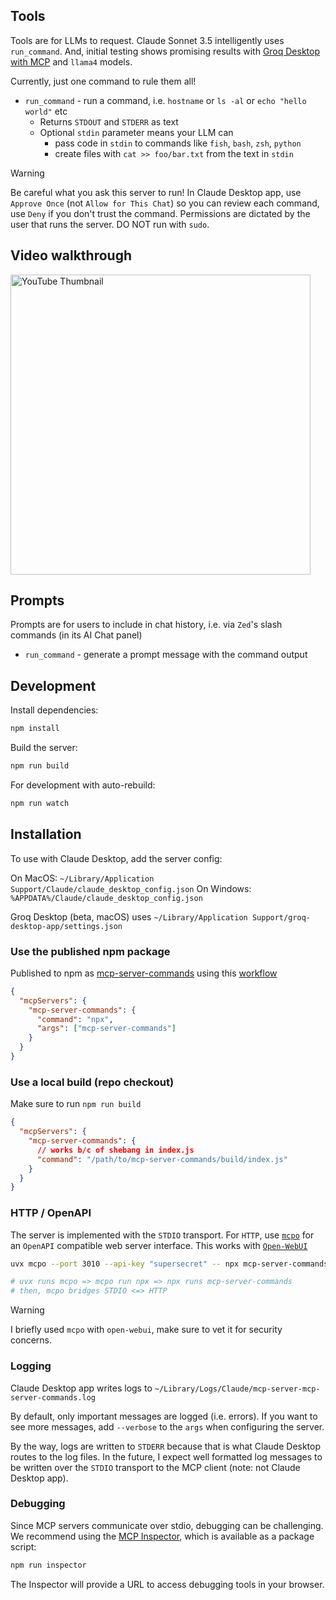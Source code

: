 ## Tools

Tools are for LLMs to request. Claude Sonnet 3.5 intelligently uses `run_command`. And, initial testing shows promising results with [Groq Desktop with MCP](https://github.com/groq/groq-desktop-beta) and `llama4` models.

Currently, just one command to rule them all!

- `run_command` - run a command, i.e. `hostname` or `ls -al` or `echo "hello world"` etc
  - Returns `STDOUT` and `STDERR` as text
  - Optional `stdin` parameter means your LLM can
    - pass code in `stdin` to commands like `fish`, `bash`, `zsh`, `python`
    - create files with `cat >> foo/bar.txt` from the text in `stdin`

> [!WARNING]
> Be careful what you ask this server to run!
> In Claude Desktop app, use `Approve Once` (not `Allow for This Chat`) so you can review each command, use `Deny` if you don't trust the command.
> Permissions are dictated by the user that runs the server.
> DO NOT run with `sudo`.

## Video walkthrough

<a href="https://youtu.be/0-VPu1Pc18w"><img src="https://img.youtube.com/vi/0-VPu1Pc18w/maxresdefault.jpg" width="480" alt="YouTube Thumbnail"></a>

## Prompts

Prompts are for users to include in chat history, i.e. via `Zed`'s slash commands (in its AI Chat panel)

- `run_command` - generate a prompt message with the command output

## Development

Install dependencies:
```bash
npm install
```

Build the server:
```bash
npm run build
```

For development with auto-rebuild:
```bash
npm run watch
```

## Installation

To use with Claude Desktop, add the server config:

On MacOS: `~/Library/Application Support/Claude/claude_desktop_config.json`
On Windows: `%APPDATA%/Claude/claude_desktop_config.json`

Groq Desktop (beta, macOS) uses `~/Library/Application Support/groq-desktop-app/settings.json`

### Use the published npm package

Published to npm as [mcp-server-commands](https://www.npmjs.com/package/mcp-server-commands) using this [workflow](https://github.com/g0t4/mcp-server-commands/actions)

```json
{
  "mcpServers": {
    "mcp-server-commands": {
      "command": "npx",
      "args": ["mcp-server-commands"]
    }
  }
}
```

### Use a local build (repo checkout)

Make sure to run `npm run build`

```json
{
  "mcpServers": {
    "mcp-server-commands": {
      // works b/c of shebang in index.js
      "command": "/path/to/mcp-server-commands/build/index.js"
    }
  }
}
```

### HTTP / OpenAPI

The server is implemented with the `STDIO` transport.
For `HTTP`, use [`mcpo`](https://github.com/open-webui/mcpo) for an `OpenAPI` compatible web server interface.
This works with [`Open-WebUI`](https://github.com/open-webui/open-webui)

```bash
uvx mcpo --port 3010 --api-key "supersecret" -- npx mcp-server-commands

# uvx runs mcpo => mcpo run npx => npx runs mcp-server-commands
# then, mcpo bridges STDIO <=> HTTP
```

> [!WARNING]
> I briefly used `mcpo` with `open-webui`, make sure to vet it for security concerns.

### Logging

Claude Desktop app writes logs to `~/Library/Logs/Claude/mcp-server-mcp-server-commands.log`

By default, only important messages are logged (i.e. errors).
If you want to see more messages, add `--verbose` to the `args` when configuring the server.

By the way, logs are written to `STDERR` because that is what Claude Desktop routes to the log files.
In the future, I expect well formatted log messages to be written over the `STDIO` transport to the MCP client (note: not Claude Desktop app).

### Debugging

Since MCP servers communicate over stdio, debugging can be challenging. We recommend using the [MCP Inspector](https://github.com/modelcontextprotocol/inspector), which is available as a package script:

```bash
npm run inspector
```

The Inspector will provide a URL to access debugging tools in your browser.
